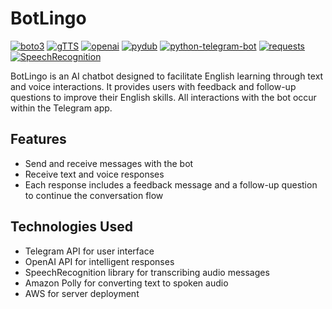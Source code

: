 # BotLingo

[![boto3](https://img.shields.io/badge/boto3-1.34.14-yellow)](https://pypi.org/project/boto3/)
[![gTTS](https://img.shields.io/badge/gTTS-2.5.0-green)](https://pypi.org/project/gTTS/)
[![openai](https://img.shields.io/badge/openai-0.28.1-blue)](https://pypi.org/project/openai/)
[![pydub](https://img.shields.io/badge/pydub-0.25.1-orange)](https://pypi.org/project/pydub/)
[![python-telegram-bot](https://img.shields.io/badge/python--telegram--bot-20.7-brightgreen)](https://pypi.org/project/python-telegram-bot/)
[![requests](https://img.shields.io/badge/requests-2.31.0-purple)](https://pypi.org/project/requests/)
[![SpeechRecognition](https://img.shields.io/badge/SpeechRecognition-3.10.1-red)](https://pypi.org/project/SpeechRecognition/)

BotLingo is an AI chatbot designed to facilitate English learning through text and voice interactions. It provides users with feedback and follow-up questions to improve their English skills. All interactions with the bot occur within the Telegram app.

## Features

- Send and receive messages with the bot
- Receive text and voice responses
- Each response includes a feedback message and a follow-up question to continue the conversation flow

## Technologies Used

- Telegram API for user interface
- OpenAI API for intelligent responses
- SpeechRecognition library for transcribing audio messages
- Amazon Polly for converting text to spoken audio
- AWS for server deployment

